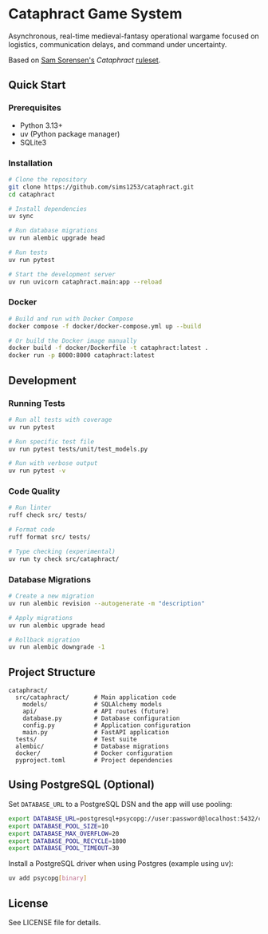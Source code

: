 # Cataphract Game System

Asynchronous, real-time medieval-fantasy operational wargame focused on logistics,
communication delays, and command under uncertainty.

Based on [Sam Sorensen's](https://samsorensen.blot.im/) *Cataphract* [ruleset](https://docs.google.com/document/d/1iKPvuuBMyDo4imzIbZiVTIvr_s2XJb7PZzuJ123Tg5Y).


## Quick Start

### Prerequisites

- Python 3.13+
- uv (Python package manager)
- SQLite3

### Installation

```bash
# Clone the repository
git clone https://github.com/sims1253/cataphract.git
cd cataphract

# Install dependencies
uv sync

# Run database migrations
uv run alembic upgrade head

# Run tests
uv run pytest

# Start the development server
uv run uvicorn cataphract.main:app --reload
```

### Docker

```bash
# Build and run with Docker Compose
docker compose -f docker/docker-compose.yml up --build

# Or build the Docker image manually
docker build -f docker/Dockerfile -t cataphract:latest .
docker run -p 8000:8000 cataphract:latest
```

## Development

### Running Tests

```bash
# Run all tests with coverage
uv run pytest

# Run specific test file
uv run pytest tests/unit/test_models.py

# Run with verbose output
uv run pytest -v
```

### Code Quality

```bash
# Run linter
ruff check src/ tests/

# Format code
ruff format src/ tests/

# Type checking (experimental)
uv run ty check src/cataphract/
```

### Database Migrations

```bash
# Create a new migration
uv run alembic revision --autogenerate -m "description"

# Apply migrations
uv run alembic upgrade head

# Rollback migration
uv run alembic downgrade -1
```

## Project Structure

```
cataphract/
  src/cataphract/       # Main application code
    models/             # SQLAlchemy models
    api/                # API routes (future)
    database.py         # Database configuration
    config.py           # Application configuration
    main.py             # FastAPI application
  tests/                # Test suite
  alembic/              # Database migrations
  docker/               # Docker configuration
  pyproject.toml        # Project dependencies
```

## Using PostgreSQL (Optional)

Set `DATABASE_URL` to a PostgreSQL DSN and the app will use pooling:

```bash
export DATABASE_URL=postgresql+psycopg://user:password@localhost:5432/cataphract
export DATABASE_POOL_SIZE=10
export DATABASE_MAX_OVERFLOW=20
export DATABASE_POOL_RECYCLE=1800
export DATABASE_POOL_TIMEOUT=30
```

Install a PostgreSQL driver when using Postgres (example using uv):

```bash
uv add psycopg[binary]
```

## License

See LICENSE file for details.
